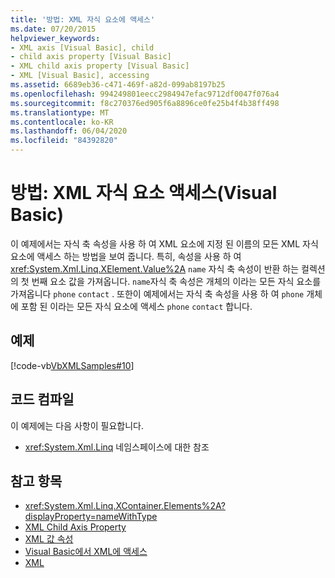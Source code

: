```yaml
---
title: '방법: XML 자식 요소에 액세스'
ms.date: 07/20/2015
helpviewer_keywords:
- XML axis [Visual Basic], child
- child axis property [Visual Basic]
- XML child axis property [Visual Basic]
- XML [Visual Basic], accessing
ms.assetid: 6689eb36-c471-469f-a82d-099ab8197b25
ms.openlocfilehash: 994249801eecc2984947efac9712df0047f076a4
ms.sourcegitcommit: f8c270376ed905f6a8896ce0fe25b4f4b38ff498
ms.translationtype: MT
ms.contentlocale: ko-KR
ms.lasthandoff: 06/04/2020
ms.locfileid: "84392820"
---
```

# <a name="how-to-access-xml-child-elements-visual-basic"></a>방법: XML 자식 요소 액세스(Visual Basic)
이 예제에서는 자식 축 속성을 사용 하 여 XML 요소에 지정 된 이름의 모든 XML 자식 요소에 액세스 하는 방법을 보여 줍니다. 특히, 속성을 사용 하 여 <xref:System.Xml.Linq.XElement.Value%2A> `name` 자식 축 속성이 반환 하는 컬렉션의 첫 번째 요소 값을 가져옵니다. `name`자식 축 속성은 개체의 이라는 모든 자식 요소를 가져옵니다 `phone` `contact` . 또한이 예제에서는 자식 축 속성을 사용 하 여 `phone` 개체에 포함 된 이라는 모든 자식 요소에 액세스 `phone` `contact` 합니다.  
  
## <a name="example"></a>예제  
 [!code-vb[VbXMLSamples#10](~/samples/snippets/visualbasic/VS_Snippets_VBCSharp/VbXMLSamples/VB/XMLSamples4.vb#10)]  
  
## <a name="compile-the-code"></a>코드 컴파일  
 이 예제에는 다음 사항이 필요합니다.  
  
- <xref:System.Xml.Linq> 네임스페이스에 대한 참조  
  
## <a name="see-also"></a>참고 항목

- <xref:System.Xml.Linq.XContainer.Elements%2A?displayProperty=nameWithType>
- [XML Child Axis Property](../../../language-reference/xml-axis/xml-child-axis-property.md)
- [XML 값 속성](../../../language-reference/xml-axis/xml-value-property.md)
- [Visual Basic에서 XML에 액세스](accessing-xml.md)
- [XML](index.md)
